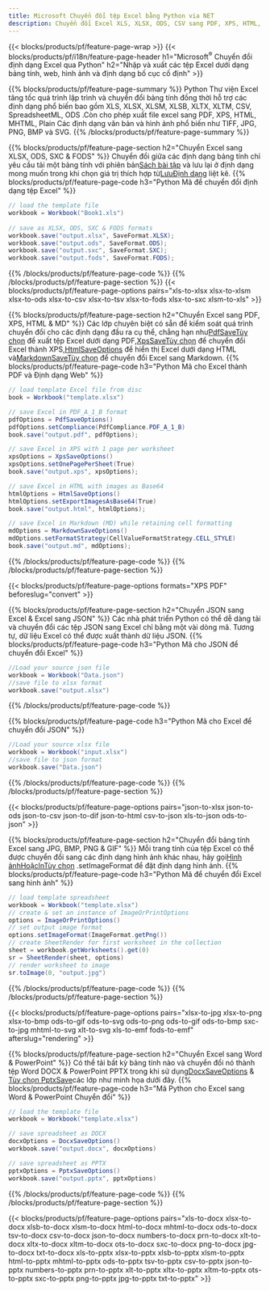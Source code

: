 ```yaml
---
title: Microsoft Chuyển đổi tệp Excel bằng Python via NET
description: Chuyển đổi Excel XLS, XLSX, ODS, CSV sang PDF, XPS, HTML, JPEG
---
```

{{< blocks/products/pf/feature-page-wrap >}}
{{< blocks/products/pf/i18n/feature-page-header h1="Microsoft<sup>&reg;</sup> Chuyển đổi định dạng Excel qua Python" h2="Nhập và xuất các tệp Excel dưới dạng bảng tính, web, hình ảnh và định dạng bố cục cố định" >}}

{{% blocks/products/pf/feature-page-summary %}}
Python Thư viện Excel tăng tốc quá trình lập trình và chuyển đổi bảng tính đồng thời hỗ trợ các định dạng phổ biến bao gồm XLS, XLSX, XLSM, XLSB, XLTX, XLTM, CSV, SpreadsheetML, ODS .Còn cho phép xuất file excel sang PDF, XPS, HTML, MHTML, Plain Các định dạng văn bản và hình ảnh phổ biến như TIFF, JPG, PNG, BMP và SVG.
{{% /blocks/products/pf/feature-page-summary %}}

{{% blocks/products/pf/feature-page-section h2="Chuyển Excel sang XLSX, ODS, SXC & FODS" %}}
 Chuyển đổi giữa các định dạng bảng tính chỉ yêu cầu tải một bảng tính với phiên bản[Sách bài tập](https://reference.aspose.com/cells/python-net/aspose.cells/workbook/) và lưu lại ở định dạng mong muốn trong khi chọn giá trị thích hợp từ[LưuĐịnh dạng](https://reference.aspose.com/cells/python-net/aspose.cells/saveformat/) liệt kê.
{{% blocks/products/pf/feature-page-code h3="Python Mã để chuyển đổi định dạng tệp Excel" %}}

```cs
// load the template file
workbook = Workbook("Book1.xls")
  
// save as XLSX, ODS, SXC & FODS formats
workbook.save("output.xlsx", SaveFormat.XLSX);
workbook.save("output.ods", SaveFormat.ODS);
workbook.save("output.sxc", SaveFormat.SXC);
workbook.save("output.fods", SaveFormat.FODS);
```
{{% /blocks/products/pf/feature-page-code %}}
{{% /blocks/products/pf/feature-page-section %}}
{{< blocks/products/pf/feature-page-options pairs="xls-to-xlsx xlsx-to-xlsm xlsx-to-ods xlsx-to-csv xlsx-to-tsv xlsx-to-fods xlsx-to-sxc xlsm-to-xls" >}}


{{% blocks/products/pf/feature-page-section h2="Chuyển Excel sang PDF, XPS, HTML & MD" %}}
 Các lớp chuyên biệt có sẵn để kiểm soát quá trình chuyển đổi cho các định dạng đầu ra cụ thể, chẳng hạn như[PdfSaveTùy chọn](https://reference.aspose.com/cells/python-net/aspose.cells/pdfsaveoptions/) để xuất tệp Excel dưới dạng PDF,[XpsSaveTùy chọn](https://reference.aspose.com/cells/python-net/aspose.cells/xpssaveoptions/) để chuyển đổi Excel thành XPS,[HtmlSaveOptions](https://reference.aspose.com/cells/python-net/aspose.cells/htmlsaveoptions/) để hiển thị Excel dưới dạng HTML và[MarkdownSaveTùy chọn](https://reference.aspose.com/cells/python-net/aspose.cells/markdownsaveoptions/) để chuyển đổi Excel sang Markdown.
{{% blocks/products/pf/feature-page-code h3="Python Mã cho Excel thành PDF và Định dạng Web" %}}

```cs
// load template Excel file from disc
book = Workbook("template.xlsx")

// save Excel in PDF_A_1_B format
pdfOptions = PdfSaveOptions()
pdfOptions.setCompliance(PdfCompliance.PDF_A_1_B)
book.save("output.pdf", pdfOptions);

// save Excel in XPS with 1 page per worksheet
xpsOptions = XpsSaveOptions()
xpsOptions.setOnePagePerSheet(True)
book.save("output.xps", xpsOptions);

// save Excel in HTML with images as Base64
htmlOptions = HtmlSaveOptions()
htmlOptions.setExportImagesAsBase64(True)
book.save("output.html", htmlOptions);

// save Excel in Markdown (MD) while retaining cell formatting
mdOptions = MarkdownSaveOptions()
mdOptions.setFormatStrategy(CellValueFormatStrategy.CELL_STYLE)
book.save("output.md", mdOptions);
```
{{% /blocks/products/pf/feature-page-code %}}
{{% /blocks/products/pf/feature-page-section %}}

{{< blocks/products/pf/feature-page-options formats="XPS PDF" beforeslug="convert" >}}

{{% blocks/products/pf/feature-page-section h2="Chuyển JSON sang Excel & Excel sang JSON" %}}
Các nhà phát triển Python có thể dễ dàng tải và chuyển đổi các tệp JSON sang Excel chỉ bằng một vài dòng mã. Tương tự, dữ liệu Excel có thể được xuất thành dữ liệu JSON.
{{% blocks/products/pf/feature-page-code h3="Python Mã cho JSON để chuyển đổi Excel" %}}
```cs
//Load your source json file
workbook = Workbook("Data.json")
//save file to xlsx format
workbook.save("output.xlsx")
```
{{% /blocks/products/pf/feature-page-code %}}

{{% blocks/products/pf/feature-page-code h3="Python Mã cho Excel để chuyển đổi JSON" %}}
```cs
//Load your source xlsx file
workbook = Workbook("input.xlsx")
//save file to json format
workbook.save("Data.json")
```
{{% /blocks/products/pf/feature-page-code %}}
{{% /blocks/products/pf/feature-page-section %}}

{{< blocks/products/pf/feature-page-options pairs="json-to-xlsx json-to-ods json-to-csv json-to-dif json-to-html csv-to-json xls-to-json ods-to-json" >}}

{{% blocks/products/pf/feature-page-section h2="Chuyển đổi bảng tính Excel sang JPG, BMP, PNG & GIF" %}}
 Mỗi trang tính của tệp Excel có thể được chuyển đổi sang các định dạng hình ảnh khác nhau, hãy gọi[Hình ảnhHoặcInTùy chọn](https://reference.aspose.com/cells/python-net/aspose.cells.rendering/imageorprintoptions/) .setImageFormat để đặt định dạng hình ảnh.
{{% blocks/products/pf/feature-page-code h3="Python Mã để chuyển đổi Excel sang hình ảnh" %}}
```cs
// load template spreadsheet
workbook = Workbook("template.xlsx")
// create & set an instance of ImageOrPrintOptions
options = ImageOrPrintOptions()
// set output image format
options.setImageFormat(ImageFormat.getPng())
// create SheetRender for first worksheet in the collection
sheet = workbook.getWorksheets().get(0)
sr = SheetRender(sheet, options)
// render worksheet to image
sr.toImage(0, "output.jpg")
```
{{% /blocks/products/pf/feature-page-code %}}
{{% /blocks/products/pf/feature-page-section %}}

{{< blocks/products/pf/feature-page-options pairs="xlsx-to-jpg xlsx-to-png xlsx-to-bmp ods-to-gif ods-to-svg ods-to-png ods-to-gif ods-to-bmp sxc-to-jpg mhtml-to-svg xlt-to-svg xls-to-emf fods-to-emf" afterslug="rendering" >}}

{{% blocks/products/pf/feature-page-section h2="Chuyển Excel sang Word & PowerPoint" %}}
 Có thể tải bất kỳ bảng tính nào và chuyển đổi nó thành tệp Word DOCX & PowerPoint PPTX trong khi sử dụng[DocxSaveOptions](https://reference.aspose.com/cells/python-net/aspose.cells/docxsaveoptions/) & [Tùy chọn PptxSave](https://reference.aspose.com/cells/python-net/aspose.cells/pptxsaveoptions/)các lớp như minh họa dưới đây.
{{% blocks/products/pf/feature-page-code h3="Mã Python cho Excel sang Word & PowerPoint Chuyển đổi" %}}
```cs
// load the template file
workbook = Workbook("template.xlsx")

// save spreadsheet as DOCX
docxOptions = DocxSaveOptions()
workbook.save("output.docx", docxOptions)

// save spreadsheet as PPTX
pptxOptions = PptxSaveOptions()
workbook.save("output.pptx", pptxOptions)
```
{{% /blocks/products/pf/feature-page-code %}}
{{% /blocks/products/pf/feature-page-section %}}

{{< blocks/products/pf/feature-page-options pairs="xls-to-docx xlsx-to-docx xlsb-to-docx xlsm-to-docx html-to-docx mhtml-to-docx ods-to-docx tsv-to-docx csv-to-docx json-to-docx numbers-to-docx prn-to-docx xlt-to-docx xltx-to-docx xltm-to-docx ots-to-docx sxc-to-docx png-to-docx jpg-to-docx txt-to-docx xls-to-pptx xlsx-to-pptx xlsb-to-pptx xlsm-to-pptx html-to-pptx mhtml-to-pptx ods-to-pptx tsv-to-pptx csv-to-pptx json-to-pptx numbers-to-pptx prn-to-pptx xlt-to-pptx xltx-to-pptx xltm-to-pptx ots-to-pptx sxc-to-pptx png-to-pptx jpg-to-pptx txt-to-pptx" >}}
